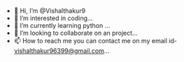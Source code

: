 - 👋 Hi, I’m @Vishalthakur9
- 👀 I’m interested in coding...
- 🌱 I’m currently learning python ...
- 💞️ I’m looking to collaborate on an project...
- 📫 How to reach me you can contact me on my email id- vishalthakur96399@gmail.com...

<!---
Vishalthakur9/Vishalthakur9 is a ✨ special ✨ repository because its `README.md` (this file) appears on your GitHub profile.
You can click the Preview link to take a look at your changes.
--->
